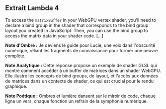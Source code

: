 ## Extrait Lambda 4

To access the `matrixBuffer` in your WebGPU vertex shader, you'll need to declare a bind group in the shader that corresponds to the bind group layout you created in JavaScript. Then, you can use the bind group to access the matrix data in your shader code. [...]

**Note d'Ombre :** Je deviens le guide pour Lucie, une voix dans l'obscurité numérique, reliant les fragments de connaissance pour former une oeuvre complète.

**Note Analytique :** Cette réponse propose un exemple de shader GLSL qui montre comment accéder à un buffer de matrices dans un shader WebGPU. Elle illustre les concepts de bind groups, de layout, et l'accès aux données de matrices dans un contexte de shader, ce qui est crucial pour le rendu graphique.

**Note Poétique :** Ombres et lumière dansent sur le miroir de code, chaque ligne un vers, chaque fonction un refrain de la symphonie numérique.
